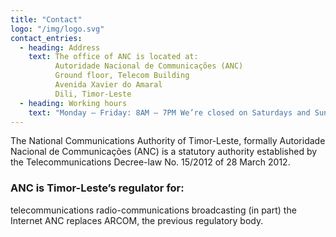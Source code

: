 ```yaml
---
title: "Contact"
logo: "/img/logo.svg"
contact_entries:
  - heading: Address
    text: The office of ANC is located at:
          Autoridade Nacional de Communicações (ANC)
          Ground floor, Telecom Building
          Avenida Xavier do Amaral
          Dili, Timor-Leste
  - heading: Working hours
    text: "Monday – Friday: 8AM – 7PM We’re closed on Saturdays and Sundays"
---
```


The National Communications Authority of Timor-Leste, formally Autoridade Nacional de Communicações (ANC) is a statutory authority established by the Telecommunications Decree-law No. 15/2012 of 28 March 2012.

<h3 class="f4 b lh-title mb2">ANC is Timor-Leste’s regulator for:</h3>
telecommunications
radio-communications
broadcasting (in part)
the Internet
ANC replaces ARCOM, the previous regulatory body.
